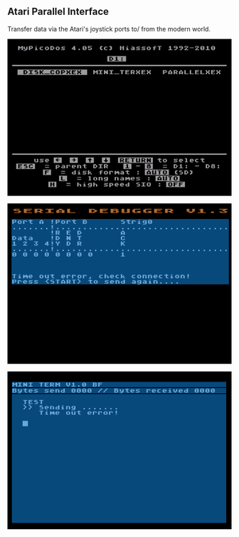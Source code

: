 Atari Parallel Interface
------------------------
Transfer data via the Atari's joystick ports to/ from the modern world.

![](shot1.png)

![](shot2.png)

![](shot3.png)
